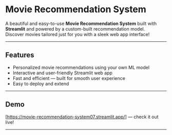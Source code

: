 # Movie Recommendation System

A beautiful and easy-to-use **Movie Recommendation System** built with **Streamlit** and powered by a custom-built recommendation model.  
Discover movies tailored just for you with a sleek web app interface!

---

## Features

- Personalized movie recommendations using your own ML model  
- Interactive and user-friendly Streamlit web app  
- Fast and efficient — built for smooth user experience  
- Easy to deploy and extend  

---

## Demo

[https://movie-recommendation-system07.streamlit.app/] — check it out live!

---

